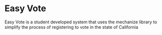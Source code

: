 <h1>Easy Vote</h1>

<p>Easy Vote is a student developed system that uses the mechanize library to simplify the process of registering to vote in the state of California</p>
